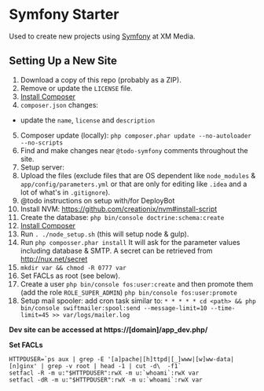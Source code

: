 # Symfony Starter

Used to create new projects using [Symfony](http://symfony.com/) at XM Media.

## Setting Up a New Site

1. Download a copy of this repo (probably as a ZIP).
2. Remove or update the `LICENSE` file.
2. [Install Composer](https://getcomposer.org/download/)
3. `composer.json` changes:
  - update the `name`, `license` and `description`
5. Composer update (locally): `php composer.phar update --no-autoloader --no-scripts`
6. Find and make changes near `@todo-symfony` comments throughout the site.
7. Setup server:
  1. Upload the files (exclude files that are OS dependent like `node_modules` & `app/config/parameters.yml` or that are only for editing like `.idea` and a lot of what's in `.gitignore`).
  1. @todo instructions on setup with/for DeployBot
  2. Install NVM: https://github.com/creationix/nvm#install-script
  2. Create the database: `php bin/console doctrine:schema:create`
  4. [Install Composer](https://getcomposer.org/download/)
  3. Run `. ./node_setup.sh` (this will setup node & gulp).
  4. Run `php composser.phar install` It will ask for the parameter values including database & SMTP. A secret can be retrieved from http://nux.net/secret
  5. `mkdir var && chmod -R 0777 var`
  6. Set FACLs as root (see below).
  7. Create a user `php bin/console fos:user:create` and then promote them (add the role `ROLE_SUPER_ADMIN`) `php bin/console fos:user:promote`
  8. Setup mail spooler: add cron task similar to: `* * * * * cd <path> && php bin/console swiftmailer:spool:send --message-limit=10 --time-limit=45 >> var/logs/mailer.log`

**Dev site can be accessed at https://[domain]/app_dev.php/**


**Set FACLs**
```
HTTPDUSER=`ps aux | grep -E '[a]pache|[h]ttpd|[_]www|[w]ww-data|[n]ginx' | grep -v root | head -1 | cut -d\  -f1`
setfacl -R -m u:"$HTTPDUSER":rwX -m u:`whoami`:rwX var
setfacl -dR -m u:"$HTTPDUSER":rwX -m u:`whoami`:rwX var
```